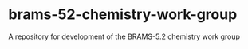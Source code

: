 # brams-52-chemistry-work-group
A repository for development of the BRAMS-5.2 chemistry work group 
